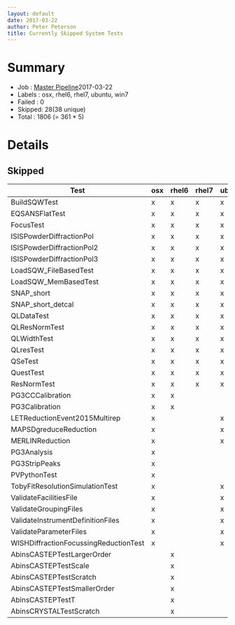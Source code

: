 ```yaml
---
layout: default
date: 2017-03-22
author: Peter Peterson
title: Currently Skipped System Tests
---
```

Summary
=======
* Job    : [Master Pipeline](http://builds.mantidproject.org/view/Master%20Pipeline/)2017-03-22
* Labels : osx, rhel6, rhel7, ubuntu, win7
* Failed : 0
* Skipped: 28(38 unique)
* Total  : 1806
(= 361 * 5)

Details
=======

Skipped
-------

| Test                                   | osx | rhel6 | rhel7 | ubuntu | win7 |
|----------------------------------------|-----|-------|-------|--------|------|
| BuildSQWTest                           |  x  |   x   |   x   |    x   |   x  |
| EQSANSFlatTest                         |  x  |   x   |   x   |    x   |   x  |
| FocusTest                              |  x  |   x   |   x   |    x   |   x  |
| ISISPowderDiffractionPol               |  x  |   x   |   x   |    x   |   x  |
| ISISPowderDiffractionPol2              |  x  |   x   |   x   |    x   |   x  |
| ISISPowderDiffractionPol3              |  x  |   x   |   x   |    x   |   x  |
| LoadSQW_FileBasedTest                  |  x  |   x   |   x   |    x   |   x  |
| LoadSQW_MemBasedTest                   |  x  |   x   |   x   |    x   |   x  |
| SNAP_short                             |  x  |   x   |   x   |    x   |   x  |
| SNAP_short_detcal                      |  x  |   x   |   x   |    x   |   x  |
| QLDataTest                             |  x  |   x   |   x   |    x   |      |
| QLResNormTest                          |  x  |   x   |   x   |    x   |      |
| QLWidthTest                            |  x  |   x   |   x   |    x   |      |
| QLresTest                              |  x  |   x   |   x   |    x   |      |
| QSeTest                                |  x  |   x   |   x   |    x   |      |
| QuestTest                              |  x  |   x   |   x   |    x   |      |
| ResNormTest                            |  x  |   x   |   x   |    x   |      |
| PG3CCCalibration                       |  x  |   x   |       |        |   x  |
| PG3Calibration                         |  x  |   x   |       |        |   x  |
| LETReductionEvent2015Multirep          |  x  |       |       |    x   |      |
| MAPSDgreduceReduction                  |  x  |       |       |    x   |      |
| MERLINReduction                        |  x  |       |       |    x   |      |
| PG3Analysis                            |  x  |       |       |        |   x  |
| PG3StripPeaks                          |  x  |       |       |        |   x  |
| PVPythonTest                           |  x  |       |       |        |   x  |
| TobyFitResolutionSimulationTest        |  x  |       |       |    x   |      |
| ValidateFacilitiesFile                 |  x  |       |       |    x   |      |
| ValidateGroupingFiles                  |  x  |       |       |    x   |      |
| ValidateInstrumentDefinitionFiles      |  x  |       |       |    x   |      |
| ValidateParameterFiles                 |  x  |       |       |    x   |      |
| WISHDiffractionFocussingReductionTest  |  x  |       |       |    x   |      |
| AbinsCASTEPTestLargerOrder             |     |   x   |       |        |      |
| AbinsCASTEPTestScale                   |     |   x   |       |        |      |
| AbinsCASTEPTestScratch                 |     |   x   |       |        |      |
| AbinsCASTEPTestSmallerOrder            |     |   x   |       |        |      |
| AbinsCASTEPTestT                       |     |   x   |       |        |      |
| AbinsCRYSTALTestScratch                |     |   x   |       |        |      |
